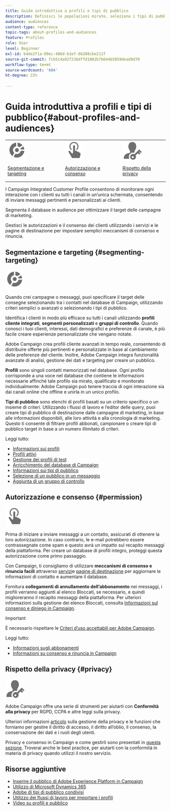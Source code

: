 ```yaml
---
title: Guida introduttiva a profili e tipi di pubblico
description: Definisci le popolazioni mirate, seleziona i tipi di pubblico, filtra i destinatari, raccogli i dati e aggiorna i profili.
audience: audiences
content-type: reference
topic-tags: about-profiles-and-audiences
feature: Profiles
role: User
level: Beginner
exl-id: b4de2f1a-09ec-486d-b1ef-66208cbe211f
source-git-commit: fcb5c4a92f23bdffd1082b7b044b5859dead9d70
workflow-type: tm+mt
source-wordcount: '604'
ht-degree: 22%

---
```


# Guida introduttiva a profili e tipi di pubblico{#about-profiles-and-audiences}

<table>
<tr>
<td><img src="assets/do-not-localize/icon_segment.svg" width="60px"><p><a href="#segmenting-targeting">Segmentazione e targeting</a></p></td>
<td><img src="assets/do-not-localize/icon_permission.svg" width="60px"><p><a href="#permission">Autorizzazione e consenso</a></p></td>
<td><img src="assets/do-not-localize/icon_privacy.svg" width="60px"><p><a href="#privacy">Rispetto della privacy</a></p></td></tr>
</table>

I Campaign Integrated Customer Profile consentono di monitorare ogni interazione con i clienti su tutti i canali in un’unica schermata, consentendo di inviare messaggi pertinenti e personalizzati ai clienti.

Segmenta il database in audience per ottimizzare il target delle campagne di marketing.

Gestisci le autorizzazioni e il consenso dei clienti utilizzando i servizi e le pagine di destinazione per impostare semplici meccanismi di consenso e rinuncia.

## Segmentazione e targeting {#segmenting-targeting}

<img src="assets/do-not-localize/icon_segment.svg" width="60px">

Quando crei campagne o messaggi, puoi specificare il target delle consegne selezionando tra i contatti nel database di Campaign, utilizzando criteri semplici o avanzati o selezionando i tipi di pubblico.

Identifica i clienti in modo più efficace su tutti i canali utilizzando **profili cliente integrati**, **segmenti personalizzati** e **gruppi di controllo**. Quando conosci i tuoi clienti, interessi, dati demografici e preferenze di canale, è più facile creare esperienze personalizzate che vengano notate.

Adobe Campaign crea profili cliente avanzati in tempo reale, consentendo di distribuire offerte più pertinenti e personalizzate in base al cambiamento delle preferenze del cliente. Inoltre, Adobe Campaign integra funzionalità avanzate di analisi, gestione dei dati e targeting per creare un pubblico.

**Profili** sono singoli contatti memorizzati nel database. Ogni profilo corrisponde a una voce nel database che contiene le informazioni necessarie affinché tale profilo sia mirato, qualificato e monitorato individualmente: Adobe Campaign può tenere traccia di ogni interazione sia dai canali online che offline e unirla in un unico profilo.

**Tipi di pubblico** sono elenchi di profili basati su un criterio specifico o un insieme di criteri. Utilizzando i flussi di lavoro e l’editor delle query, puoi creare tipi di pubblico di destinazione dalle campagne di marketing, in base alle informazioni disponibili, alle loro attività e alla cronologia di marketing. Questo ti consente di filtrare profili abbonati, campionare o creare tipi di pubblico target in base a un numero illimitato di criteri.

Leggi tutto:

* [Informazioni sui profili](../../audiences/using/about-profiles.md)
* [Profili attivi](../../audiences/using/active-profiles.md)
* [Gestione dei profili di test](../../audiences/using/managing-test-profiles.md)
* [Arricchimento del database di Campaign](../../audiences/using/enriching-campaign-database.md)
* [Informazioni sui tipi di pubblico](../../audiences/using/about-audiences.md)
* [Selezione di un pubblico in un messaggio](../../audiences/using/selecting-an-audience-in-a-message.md)
* [Aggiunta di un gruppo di controllo](../../sending/using/control-group.md)

## Autorizzazione e consenso {#permission}

<img src="assets/do-not-localize/icon_permission.svg"  width="60px">

Prima di iniziare a inviare messaggi a un contatto, assicurati di ottenere la loro autorizzazione. In caso contrario, le e-mail potrebbero essere contrassegnate come spam e questo avrà un impatto sul recapito messaggi della piattaforma. Per creare un database di profili integro, proteggi questa autorizzazione come primo passaggio.

Con Campaign, ti consigliamo di utilizzare **meccanismi di consenso e rinuncia facili** attraverso [servizi](../../audiences/using/creating-a-service.md)e [pagine di destinazione](../../channels/using/getting-started-with-landing-pages.md) per aggiornare le informazioni di contatto e aumentare il database.

Fornitura **collegamenti di annullamento dell’abbonamento** nei messaggi, i profili verranno aggiunti al  elenco Bloccati, se necessario, e quindi miglioreranno il recapito messaggi della piattaforma. Per ulteriori informazioni sulla gestione dei elenco Bloccati, consulta [Informazioni sul consenso e diniego in Campaign](../../audiences/using/about-opt-in-and-opt-out-in-campaign.md).

>[!IMPORTANT]
>
>È necessario rispettare le [Criteri d’uso accettabili per Adobe Campaign](https://www.adobe.com/legal/terms/aup.html).

Leggi tutto:

* [Informazioni sugli abbonamenti](../../audiences/using/about-subscriptions.md)
* [Informazioni su consenso e rinuncia in Campaign](../../audiences/using/about-opt-in-and-opt-out-in-campaign.md)

## Rispetto della privacy {#privacy}

<img src="assets/do-not-localize/icon_privacy.svg" width="60px">

Adobe Campaign offre una serie di strumenti per aiutarti con **Conformità alla privacy** per RGPD, CCPA e altre leggi sulla privacy.

Ulteriori informazioni [articolo](https://helpx.adobe.com/it/campaign/kb/campaign-privacy.html) sulla gestione della privacy e le funzioni che forniamo per gestire il diritto di accesso, il diritto all’oblio, il consenso, la conservazione dei dati e i ruoli degli utenti.

Privacy e consenso in Campaign e come gestirli sono presentati in [questa sezione](../../start/using/privacy.md). Troverai anche le best practice, per aiutarti con la conformità in materia di privacy quando utilizzi il nostro servizio.

## Risorse aggiuntive

* [Inserire il pubblico di Adobe Experience Platform in Campaign](../../integrating/using/ingest-aep-data.md)
* [Utilizzo di Microsoft Dynamics 365](../../integrating/using/d365-acs-get-started.md)
* [Adobe di tipi di pubblico condivisi](../../integrating/using/sharing-audiences-with-audience-manager-or-people-core-service.md)
* [Utilizzo dei flussi di lavoro per importare i profili](../../automating/using/creating-import-workflow-templates.md)
* [Video su profili e pubblico](https://experienceleague.adobe.com/docs/campaign-standard-learn/tutorials/profiles-and-audiences/creating-profiles-and-audiences.html)
